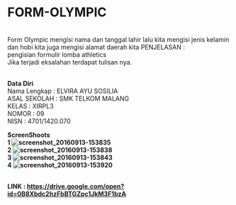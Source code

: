 # FORM-OLYMPIC
<br> Form Olympic mengisi nama dan tanggal lahir lalu kita mengisi jenis kelamin dan hobi kita juga mengisi alamat daerah kita
PENJELASAN :
<br> pengisian formulir lomba athletics
<br> Jika terjadi eksalahan terdapat tulisan nya.

<b> <Br>Data Diri </b>
<br>Nama Lengkap  : ELVIRA AYU SOSILIA
<br> ASAL SEKOLAH  : SMK TELKOM MALANG
<br> KELAS         : XIRPL3
<br> NOMOR         : 09
<br> NISN : 4701/1420.070

<b> ScreenShoots
<br> 1 ![screenshot_20160913-153835](https://cloud.githubusercontent.com/assets/22167465/22869866/202442d8-f1d5-11e6-903a-68b0fe672b45.jpg)
<br> 2 ![screenshot_20160913-153838](https://cloud.githubusercontent.com/assets/22167465/22869867/2025a93e-f1d5-11e6-80cf-c672703451b2.jpg)
<br> 3 ![screenshot_20160913-153843](https://cloud.githubusercontent.com/assets/22167465/22869868/2053406a-f1d5-11e6-8a0e-53d5fcdd5033.jpg)
<br> 4 ![screenshot_20160913-153920](https://cloud.githubusercontent.com/assets/22167465/22869869/20c48e28-f1d5-11e6-82dc-fe069cacf08d.jpg)


<br> LINK : https://drive.google.com/open?id=0B8Xbdc2hzFbBTGZpc1JkM3F1bzA
